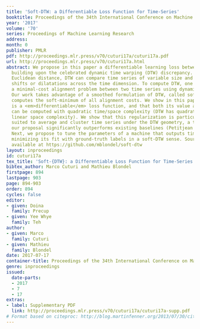 ```yaml
---
title: 'Soft-DTW: a Differentiable Loss Function for Time-Series'
booktitle: Proceedings of the 34th International Conference on Machine Learning
year: '2017'
volume: '70'
series: Proceedings of Machine Learning Research
address: 
month: 0
publisher: PMLR
pdf: http://proceedings.mlr.press/v70/cuturi17a/cuturi17a.pdf
url: http://proceedings.mlr.press/v70/cuturi17a.html
abstract: We propose in this paper a differentiable learning loss between time series,
  building upon the celebrated dynamic time warping (DTW) discrepancy. Unlike the
  Euclidean distance, DTW can compare time series of variable size and is robust to
  shifts or dilatations across the time dimension. To compute DTW, one typically solves
  a minimal-cost alignment problem between two time series using dynamic programming.
  Our work takes advantage of a smoothed formulation of DTW, called soft-DTW, that
  computes the soft-minimum of all alignment costs. We show in this paper that soft-DTW
  is a <em>differentiable</em> loss function, and that both its value and gradient
  can be computed with quadratic time/space complexity (DTW has quadratic time but
  linear space complexity). We show that this regularization is particularly well
  suited to average and cluster time series under the DTW geometry, a task for which
  our proposal significantly outperforms existing baselines (Petitjean et al., 2011).
  Next, we propose to tune the parameters of a machine that outputs time series by
  minimizing its fit with ground-truth labels in a soft-DTW sense. Source code is
  available at https://github.com/mblondel/soft-dtw
layout: inproceedings
id: cuturi17a
tex_title: 'Soft-{DTW}: a Differentiable Loss Function for Time-Series'
bibtex_author: Marco Cuturi and Mathieu Blondel
firstpage: 894
lastpage: 903
page: 894-903
order: 894
cycles: false
editor:
- given: Doina
  family: Precup
- given: Yee Whye
  family: Teh
author:
- given: Marco
  family: Cuturi
- given: Mathieu
  family: Blondel
date: 2017-07-17
container-title: Proceedings of the 34th International Conference on Machine Learning
genre: inproceedings
issued:
  date-parts:
  - 2017
  - 7
  - 17
extras:
- label: Supplementary PDF
  link: http://proceedings.mlr.press/v70/cuturi17a/cuturi17a-supp.pdf
# Format based on citeproc: http://blog.martinfenner.org/2013/07/30/citeproc-yaml-for-bibliographies/
---
```

